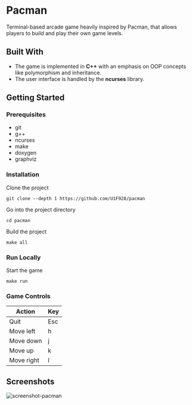 # Pacman
 
Terminal-based arcade game heavily inspired by Pacman, that allows players to build and play their own game levels.
 
## Built With
 
* The game is implemented in **C++** with an emphasis on OOP concepts like polymorphism and inheritance.
* The user interface is handled by the **ncurses** library.
 
## Getting Started 
 
### Prerequisites 
 
* git
* g++
* ncurses
* make
* doxygen
* graphviz
 
### Installation 
 
Clone the project 
``` 
git clone --depth 1 https://github.com/U1F928/pacman
``` 
Go into the project directory
``` 
cd pacman
```
Build the project
``` 
make all
``` 
 
### Run Locally 

Start the game
``` 
make run
``` 

### Game Controls

| Action        | Key           |
| ------------- | ------------- |
| Quit          | Esc           |
| Move left     | h             |
| Move down     | j             |
| Move up       | k             |
| Move right    | l             |

## Screenshots
![screenshot-pacman](https://user-images.githubusercontent.com/110688318/187525177-63ef06a9-b317-40db-9b41-8be22df242b3.png)




